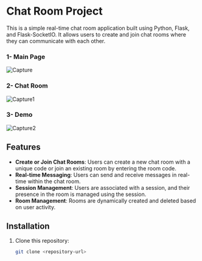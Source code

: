 # Chat Room Project

This is a simple real-time chat room application built using Python, Flask, and Flask-SocketIO. It allows users to create and join chat rooms where they can communicate with each other.

### 1- Main Page
![Capture](https://github.com/user-attachments/assets/5cf05a70-d16c-4398-b4bf-f7f0b3fad120)

### 2- Chat Room 
![Capture1](https://github.com/user-attachments/assets/8b7082e9-d27c-4f6b-9d34-c7bcd11bff97)

### 3- Demo
![Capture2](https://github.com/user-attachments/assets/c96d6faf-b661-44e5-98b9-392e68241aca)




## Features

- **Create or Join Chat Rooms**: Users can create a new chat room with a unique code or join an existing room by entering the room code.
- **Real-time Messaging**: Users can send and receive messages in real-time within the chat room.
- **Session Management**: Users are associated with a session, and their presence in the room is managed using the session.
- **Room Management**: Rooms are dynamically created and deleted based on user activity.

## Installation

1. Clone this repository:
   ```bash
   git clone <repository-url>
